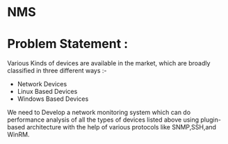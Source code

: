 # NMS
# Problem Statement :
Various Kinds of devices are available in the market, which are broadly classified in three different ways :- 
- Network Devices
- Linux Based Devices
- Windows Based Devices

We need to Develop a network monitoring system which can do performance analysis of all the types of devices listed above using plugin-based architecture with the help of various protocols like SNMP,SSH,and WinRM.
